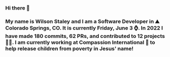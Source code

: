 ### Hi there 👋

### My name is Wilson Staley and I am a Software Developer in ⛰ Colorado Springs, CO.  It is currently Friday, June 3 ⌚. In 2022 I have made 180 commits, 62 PRs, and contributed to 12 projects 👨‍💻. I am currently working at Compassion International 🏢 to help release children from poverty in Jesus' name!
